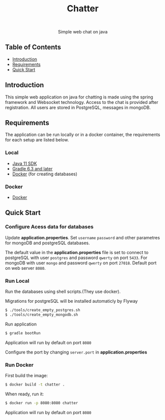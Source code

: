<h1 align="center"> Chatter </h1> <br>

<p align="center">
  Simple web chat on java
</p>


## Table of Contents

- [Introduction](#introduction)
- [Requirements](#requirements)
- [Quick Start](#quick-start)

## Introduction

This simple web application on java for chatting is made using the spring framework and Websocket technology. Access to the chat is provided after registration. All users are stored in PostgreSQL, messages in mongoDB.


## Requirements
The application can be run locally or in a docker container, the requirements for each setup are listed below.

### Local
* [Java 11 SDK](https://www.oracle.com/java/technologies/javase-jdk11-downloads.html)
* [Gradle 6.3 and later](https://docs.gradle.org/6.3/release-notes.html)
* [Docker](https://www.docker.com/get-docker) (for creating databases)


### Docker
* [Docker](https://www.docker.com/get-docker)


## Quick Start

### Configure Acess data for databases
Update __application.properties__. Set `username` `password` and other parametres for mongoDB and postgreSQL databases.

The default value in the __application.properties__ file is set to connect to postgreSQL with user `postgres` and password `qwerty` on port `5433`. For mongoDB with user `mongo` and password `qwerty` on port `27018`. Default port on web server `8080`.

### Run Local

Run the databases using shell scripts.(They use docker).

Migrations for postgreSQL will be installed automaticly by Flyway

```bash
$ ./tools/create_empty_postgres.sh
$ ./tools/create_empty_mongodb.sh
```
Run application
```bash
$ gradle bootRun
```
Application will run by default on port `8080`

Configure the port by changing `server.port` in __application.properties__


### Run Docker

First build the image:
```bash
$ docker build -t chatter .
```

When ready, run it:
```bash
$ docker run -p 8080:8080 chatter
```

Application will run by default on port `8080`
